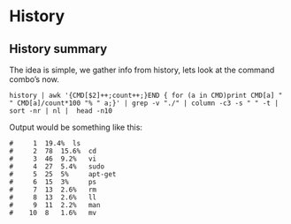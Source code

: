 # History

## History summary

The idea is simple, we gather info from history, lets look at the command combo’s now.

```text
history | awk '{CMD[$2]++;count++;}END { for (a in CMD)print CMD[a] " " CMD[a]/count*100 "% " a;}' | grep -v "./" | column -c3 -s " " -t | sort -nr | nl |  head -n10
```

Output would be something like this:

```text
#     1  19.4%  ls
#     2  78  15.6%  cd
#     3  46  9.2%   vi
#     4  27  5.4%   sudo
#     5  25  5%     apt-get
#     6  15  3%     ps
#     7  13  2.6%   rm
#     8  13  2.6%   ll
#     9  11  2.2%   man
#    10  8   1.6%   mv
```

